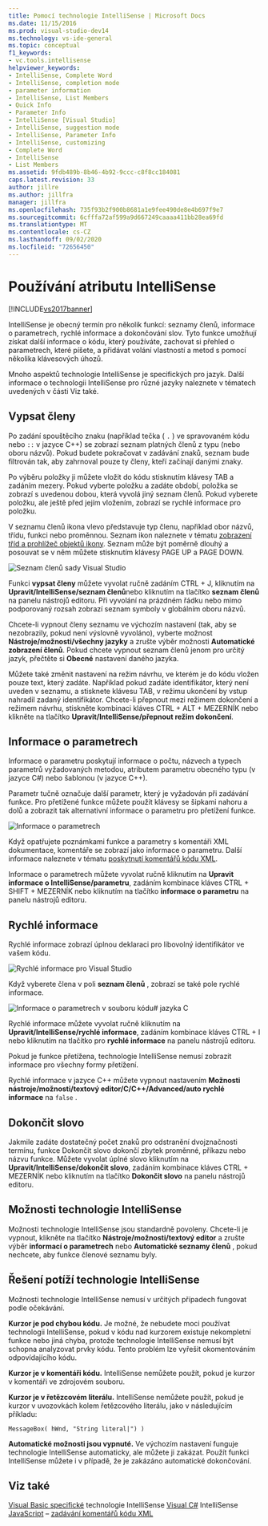 ```yaml
---
title: Pomocí technologie IntelliSense | Microsoft Docs
ms.date: 11/15/2016
ms.prod: visual-studio-dev14
ms.technology: vs-ide-general
ms.topic: conceptual
f1_keywords:
- vc.tools.intellisense
helpviewer_keywords:
- IntelliSense, Complete Word
- IntelliSense, completion mode
- parameter information
- IntelliSense, List Members
- Quick Info
- Parameter Info
- IntelliSense [Visual Studio]
- IntelliSense, suggestion mode
- IntelliSense, Parameter Info
- IntelliSense, customizing
- Complete Word
- IntelliSense
- List Members
ms.assetid: 9fdb489b-8b46-4b92-9ccc-c8f8cc184081
caps.latest.revision: 33
author: jillre
ms.author: jillfra
manager: jillfra
ms.openlocfilehash: 735f93b2f900b8681a1e9fee490de8e4b697f9e7
ms.sourcegitcommit: 6cfffa72af599a9d667249caaaa411bb28ea69fd
ms.translationtype: MT
ms.contentlocale: cs-CZ
ms.lasthandoff: 09/02/2020
ms.locfileid: "72656450"
---
```

# <a name="using-intellisense"></a>Používání atributu IntelliSense
[!INCLUDE[vs2017banner](../includes/vs2017banner.md)]

IntelliSense je obecný termín pro několik funkcí: seznamy členů, informace o parametrech, rychlé informace a dokončování slov. Tyto funkce umožňují získat další informace o kódu, který používáte, zachovat si přehled o parametrech, které píšete, a přidávat volání vlastností a metod s pomocí několika klávesových úhozů.

 Mnoho aspektů technologie IntelliSense je specifických pro jazyk. Další informace o technologii IntelliSense pro různé jazyky naleznete v tématech uvedených v části Viz také.

## <a name="list-members"></a>Vypsat členy
 Po zadání spouštěcího znaku (například tečka ( `.` ) ve spravovaném kódu nebo `::` v jazyce C++) se zobrazí seznam platných členů z typu (nebo oboru názvů). Pokud budete pokračovat v zadávání znaků, seznam bude filtrován tak, aby zahrnoval pouze ty členy, kteří začínají danými znaky.

 Po výběru položky ji můžete vložit do kódu stisknutím klávesy TAB a zadáním mezery. Pokud vyberte položku a zadáte období, položka se zobrazí s uvedenou dobou, která vyvolá jiný seznam členů. Pokud vyberete položku, ale ještě před jejím vložením, zobrazí se rychlé informace pro položku.

 V seznamu členů ikona vlevo představuje typ členu, například obor názvů, třídu, funkci nebo proměnnou. Seznam ikon naleznete v tématu [zobrazení tříd a prohlížeč objektů ikony](../ide/class-view-and-object-browser-icons.md). Seznam může být poměrně dlouhý a posouvat se v něm můžete stisknutím klávesy PAGE UP a PAGE DOWN.

 ![Seznam členů sady Visual Studio](../ide/media/vs2015-intellisense.png "vs2015_Intellisense")

 Funkci **vypsat členy** můžete vyvolat ručně zadáním CTRL + J, kliknutím na **Upravit/IntelliSense/seznam členů**nebo kliknutím na tlačítko **seznam členů** na panelu nástrojů editoru. Při vyvolání na prázdném řádku nebo mimo podporovaný rozsah zobrazí seznam symboly v globálním oboru názvů.

 Chcete-li vypnout členy seznamu ve výchozím nastavení (tak, aby se nezobrazily, pokud není výslovně vyvoláno), vyberte možnost **Nástroje/možnosti/všechny jazyky** a zrušte výběr možnosti **Automatické zobrazení členů**. Pokud chcete vypnout seznam členů jenom pro určitý jazyk, přečtěte si **Obecné** nastavení daného jazyka.

 Můžete také změnit nastavení na režim návrhu, ve kterém je do kódu vložen pouze text, který zadáte. Například pokud zadáte identifikátor, který není uveden v seznamu, a stisknete klávesu TAB, v režimu ukončení by vstup nahradil zadaný identifikátor. Chcete-li přepnout mezi režimem dokončení a režimem návrhu, stiskněte kombinaci kláves CTRL + ALT + MEZERNÍK nebo klikněte na tlačítko **Upravit/IntelliSense/přepnout režim dokončení**.

## <a name="parameter-info"></a>Informace o parametrech
 Informace o parametru poskytují informace o počtu, názvech a typech parametrů vyžadovaných metodou, atributem parametru obecného typu (v jazyce C#) nebo šablonou (v jazyce C++).

 Parametr tučně označuje další parametr, který je vyžadován při zadávání funkce. Pro přetížené funkce můžete použít klávesy se šipkami nahoru a dolů a zobrazit tak alternativní informace o parametru pro přetížení funkce.

 ![Informace o parametrech](../ide/media/vs2015-param-info.png "VS2015_param_Info")

 Když opatřujete poznámkami funkce a parametry s komentáři XML dokumentace, komentáře se zobrazí jako informace o parametru. Další informace naleznete v tématu [poskytnutí komentářů kódu XML](../ide/supplying-xml-code-comments.md).

 Informace o parametrech můžete vyvolat ručně kliknutím na **Upravit informace o IntelliSense/parametru**, zadáním kombinace kláves CTRL + SHIFT + MEZERNÍK nebo kliknutím na tlačítko **informace o parametru** na panelu nástrojů editoru.

## <a name="quick-info"></a>Rychlé informace
 Rychlé informace zobrazí úplnou deklaraci pro libovolný identifikátor ve vašem kódu.

 ![Rychlé informace pro Visual Studio](../ide/media/vs2015-quick-info.png "VS2015_Quick_info")

 Když vyberete člena v poli **seznam členů** , zobrazí se také pole rychlé informace.

 ![Informace o parametrech v souboru kódu&#35; jazyka C](../ide/media/vs2015-paraminfo.png "VS2015_ParamInfo")

 Rychlé informace můžete vyvolat ručně kliknutím na **Upravit/IntelliSense/rychlé informace**, zadáním kombinace kláves CTRL + I nebo kliknutím na tlačítko pro **rychlé informace** na panelu nástrojů editoru.

 Pokud je funkce přetížena, technologie IntelliSense nemusí zobrazit informace pro všechny formy přetížení.

 Rychlé informace v jazyce C++ můžete vypnout nastavením **Možnosti nástroje/možnosti/textový editor/C/C++/Advanced/auto rychlé informace** na `false` .

## <a name="complete-word"></a>Dokončit slovo
 Jakmile zadáte dostatečný počet znaků pro odstranění dvojznačnosti termínu, funkce Dokončit slovo dokončí zbytek proměnné, příkazu nebo názvu funkce. Můžete vyvolat úplné slovo kliknutím na **Upravit/IntelliSense/dokončit slovo**, zadáním kombinace kláves CTRL + MEZERNÍK nebo kliknutím na tlačítko **Dokončit slovo** na panelu nástrojů editoru.

## <a name="intellisense-options"></a>Možnosti technologie IntelliSense
 Možnosti technologie IntelliSense jsou standardně povoleny. Chcete-li je vypnout, klikněte na tlačítko **Nástroje/možnosti/textový editor** a zrušte výběr **informací o parametrech** nebo **Automatické seznamy členů** , pokud nechcete, aby funkce členové seznamu byly.

## <a name="troubleshooting-intellisense"></a>Řešení potíží technologie IntelliSense
 Možnosti technologie IntelliSense nemusí v určitých případech fungovat podle očekávání.

 **Kurzor je pod chybou kódu.** Je možné, že nebudete moci používat technologii IntelliSense, pokud v kódu nad kurzorem existuje nekompletní funkce nebo jiná chyba, protože technologie IntelliSense nemusí být schopna analyzovat prvky kódu. Tento problém lze vyřešit okomentováním odpovídajícího kódu.

 **Kurzor je v komentáři kódu.** IntelliSense nemůžete použít, pokud je kurzor v komentáři ve zdrojovém souboru.

 **Kurzor je v řetězcovém literálu.** IntelliSense nemůžete použít, pokud je kurzor v uvozovkách kolem řetězcového literálu, jako v následujícím příkladu:

```
MessageBox( hWnd, "String literal|") )
```

 **Automatické možnosti jsou vypnuté.** Ve výchozím nastavení funguje technologie IntelliSense automaticky, ale můžete ji zakázat. Použít funkci IntelliSense můžete i v případě, že je zakázáno automatické dokončování.

## <a name="see-also"></a>Viz také
 [Visual Basic specifické](../ide/visual-basic-specific-intellisense.md) technologie IntelliSense [Visual C#](../ide/visual-csharp-intellisense.md) IntelliSense [JavaScript](../ide/javascript-intellisense.md) – [zadávání komentářů kódu XML](../ide/supplying-xml-code-comments.md)
